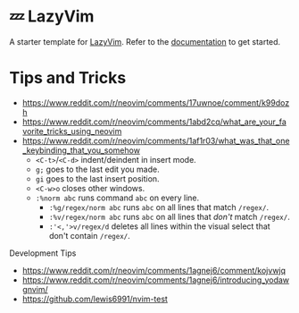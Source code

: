 # 💤 LazyVim

A starter template for [LazyVim](https://github.com/LazyVim/LazyVim).
Refer to the [documentation](https://lazyvim.github.io/installation) to get started.

# Tips and Tricks

- https://www.reddit.com/r/neovim/comments/17uwnoe/comment/k99dozh
- https://www.reddit.com/r/neovim/comments/1abd2cq/what_are_your_favorite_tricks_using_neovim
- https://www.reddit.com/r/neovim/comments/1af1r03/what_was_that_one_keybinding_that_you_somehow
  - `<C-t>`/`<C-d>` indent/deindent in insert mode.
  - `g;` goes to the last edit you made.
  - `gi` goes to the last insert position.
  - `<C-w>o` closes other windows.
  - `:%norm abc` runs command `abc` on every line.
    - `:%g/regex/norm abc` runs `abc` on all lines that match `/regex/`.
    - `:%v/regex/norm abc` runs `abc` on all lines that *don't* match `/regex/`.
    - `:'<,'>v/regex/d` deletes all lines within the visual select that don't contain `/regex/`.

Development Tips
- https://www.reddit.com/r/neovim/comments/1agnej6/comment/kojvwjq
- https://www.reddit.com/r/neovim/comments/1agnej6/introducing_yodawgnvim/
- https://github.com/lewis6991/nvim-test
